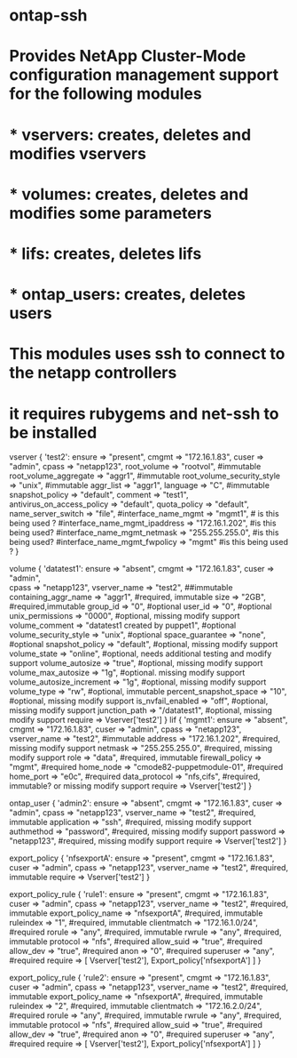 # ontap-ssh
# Provides NetApp Cluster-Mode configuration management support for the following modules
#  * vservers: creates, deletes and modifies vservers
#  * volumes: creates, deletes and modifies some parameters
#  * lifs: creates, deletes  lifs
#  * ontap_users: creates, deletes users

# This modules uses ssh to connect to the netapp controllers
# it requires rubygems and net-ssh to be installed 


vserver { 'test2':
        ensure => "present",
        cmgmt => "172.16.1.83",
        cuser => "admin",
        cpass => "netapp123",
        root_volume => "rootvol", #immutable
        root_volume_aggregate => "aggr1", #immutable
        root_volume_security_style => "unix", #immutable
        aggr_list => "aggr1",
        language => "C", #immutable
        snapshot_policy => "default",
        comment => "test1",
        antivirus_on_access_policy => "default",
        quota_policy => "default",
        name_server_switch => "file",
        #interface_name_mgmt => "mgmt1", # is this being used ?
        #interface_name_mgmt_ipaddress => "172.16.1.202", #is this being used?
        #interface_name_mgmt_netmask => "255.255.255.0", #is this being used?
        #interface_name_mgmt_fwpolicy => "mgmt" #is this being used ?
}        


volume { 'datatest1':
        ensure => "absent",
        cmgmt => "172.16.1.83",
        cuser => "admin",  
        cpass => "netapp123",
        vserver_name => "test2", ##immutable
        containing_aggr_name => "aggr1", #required, immutable
        size => "2GB", #required,immutable
        group_id => "0", #optional
        user_id => "0", #optional
        unix_permissions => "0000", #optional, missing modify support
        volume_comment => "datatest1 created by puppet1", #optional
        volume_security_style => "unix", #optional
        space_guarantee => "none", #optional
        snapshot_policy => "default", #optional, missing modify support
        volume_state => "online", #optional, needs additional testing and modify support
        volume_autosize => "true", #optional, missing modify support
        volume_max_autosize => "1g", #optional. missing modify support
        volume_autosize_increment => "1g", #optional, missing modify support
        volume_type => "rw", #optional, immutable 
        percent_snapshot_space => "10", #optional, missing modify support
        is_nvfail_enabled => "off", #optional, missing modify support
        junction_path => "/datatest1", #optional, missing modify support
        require => Vserver['test2']
}
lif { 'mgmt1':
        ensure => "absent",
        cmgmt => "172.16.1.83",
        cuser => "admin",
        cpass => "netapp123",
        vserver_name => "test2", #immutable
        address => "172.16.1.202", #required, missing modify support
        netmask => "255.255.255.0", #required, missing modify support
        role => "data", #required, immutable
        firewall_policy => "mgmt", #required
        home_node => "cmode82-puppetmodule-01", #required
        home_port => "e0c", #required
        data_protocol => "nfs,cifs", #required, immutable? or missing modify support
        require => Vserver['test2']
}

ontap_user { 'admin2':
        ensure => "absent",
        cmgmt => "172.16.1.83",
        cuser => "admin",
        cpass => "netapp123",
        vserver_name => "test2", #required, immutable
        application => "ssh", #required, missing modify support
        authmethod => "password", #required, missing modify support
        password => "netapp123", #required, missing modify support
        require => Vserver['test2']
}

export_policy { 'nfsexportA':
        ensure => "present",
        cmgmt => "172.16.1.83",
        cuser => "admin",
        cpass => "netapp123",
        vserver_name => "test2", #required, immutable
        require => Vserver['test2']
}

export_policy_rule { 'rule1':
        ensure => "present",
        cmgmt => "172.16.1.83",
        cuser => "admin",
        cpass => "netapp123",
        vserver_name => "test2", #required, immutable
        export_policy_name => "nfsexportA", #required, immutable
        ruleindex => "1", #required, immutable
        clientmatch => "172.16.1.0/24", #required
        rorule => "any", #required, immutable
        rwrule => "any", #required, immutable
        protocol => "nfs", #required
        allow_suid => "true", #required
        allow_dev => "true", #required
        anon => "0", #required
        superuser => "any", #required
        require => [ Vserver['test2'], Export_policy['nfsexportA'] ]
}

export_policy_rule { 'rule2':
        ensure => "present",
        cmgmt => "172.16.1.83",
        cuser => "admin",
        cpass => "netapp123",
        vserver_name => "test2", #required, immutable
        export_policy_name => "nfsexportA", #required, immutable
        ruleindex => "2", #required, immutable
        clientmatch => "172.16.2.0/24", #required
        rorule => "any", #required, immutable
        rwrule => "any", #required, immutable
        protocol => "nfs", #required
        allow_suid => "true", #required
        allow_dev => "true", #required
        anon => "0", #required
        superuser => "any", #required
        require => [ Vserver['test2'], Export_policy['nfsexportA'] ]
}




